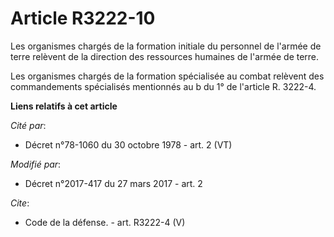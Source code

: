 # Article R3222-10

Les organismes chargés de la formation initiale du personnel de l'armée de terre relèvent de la direction des ressources
humaines de l'armée de terre. 

Les organismes chargés de la formation spécialisée au combat relèvent des commandements spécialisés mentionnés au b du 1° de
l'article R. 3222-4.

**Liens relatifs à cet article**

_Cité par_:

  - Décret n°78-1060 du 30 octobre 1978 - art. 2 (VT)

_Modifié par_:

  - Décret n°2017-417 du 27 mars 2017 - art. 2

_Cite_:

  - Code de la défense. - art. R3222-4 (V)
